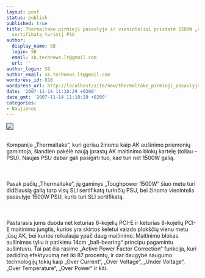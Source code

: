 ```yaml
---
layout: post
status: publish
published: true
title: Thermaltake pirmieji pasaulyje ir vieninteliai pristatė 1500W „nVidia SLI“
  sertifikatą turintį PSU
author:
  display_name: SB
  login: SB
  email: sb.technews.lt@gmail.com
  url: ''
author_login: SB
author_email: sb.technews.lt@gmail.com
wordpress_id: 818
wordpress_url: http://localhost/site/new/thermaltake_pirmieji_pasaulyje_ir_vieninteliai_pristate_1500w__nvidia_sli__sertifikata_turinti_psu/
date: '2007-11-14 11:10:29 +0200'
date_gmt: '2007-11-14 11:10:29 +0200'
categories:
- Naujienos
---
```

<div class="imgright"><img src="http://www.techpowerup.com/img/07-11-14/03_packview_450_thm.gif" border="1"></div>
<p><br>Kompanija „Thermaltake“, kuri geriau žinoma kaip AK aušinimo priemonių gamintoja, šiandien pakėlė naują įprastų AK maitinimo blokų kartelę (toliau – PSU). Naujas PSU dabar gali pasigirti tuo, kad turi net 1500W galią.<br />
<br><br />
<br>Pasak pačių „Thermaltake“, jų gaminys „Toughpower 1500W“ šiuo metu turi didžiausią galią tarp visų SLI sertifikatą turinčių PSU, bei žinoma vienintelis pasaulyje 1500W PSU, kuris turi SLI sertifikatą.<br />
<br><br />
<br>Pastarasis jums duoda net keturias 6-kojelių PCI-E ir keturias 8-kojelių PCI-E maitinimo jungtis, kurios yra skirtos keletui vaizdo plokščių vienu metu jūsų AK, bei kurios reikalauja ypač daug maitinimo. Maitinimo blokas aušinimas tyliu ir patikimu 14cm „ball-bearing“ principu pagamintu aušintuvu. Tai pat čia rasime „Active Power Factor Correction“ funkcija, kuri padidiną efektyvumą net iki 87 procentų, ir dar daugybė saugumo technologijų tokių kaip „Over Current“, „Over Voltage“, „Under Voltage“, „Over Temperature“, „Over Power“ ir kiti.<br />
<br><br />
<br><br />
<br><br />
<br></p>

